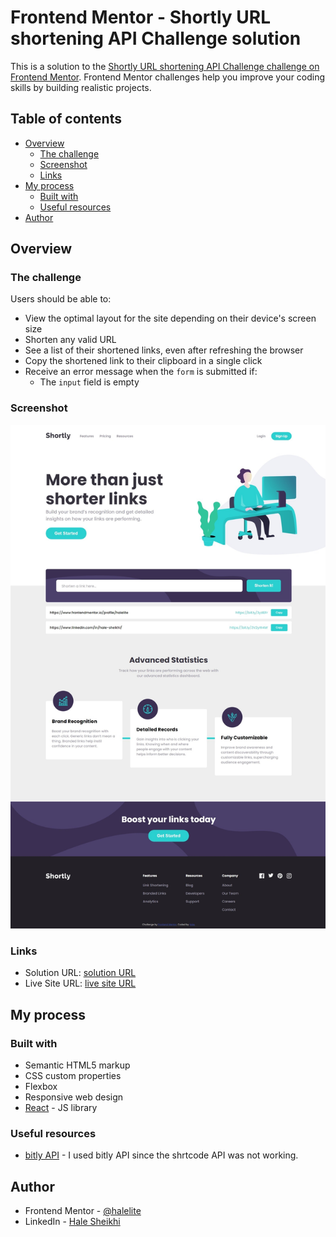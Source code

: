 # Frontend Mentor - Shortly URL shortening API Challenge solution

This is a solution to the [Shortly URL shortening API Challenge challenge on Frontend Mentor](https://www.frontendmentor.io/challenges/url-shortening-api-landing-page-2ce3ob-G). Frontend Mentor challenges help you improve your coding skills by building realistic projects.

## Table of contents

- [Overview](#overview)
  - [The challenge](#the-challenge)
  - [Screenshot](#screenshot)
  - [Links](#links)
- [My process](#my-process)
  - [Built with](#built-with)
  - [Useful resources](#useful-resources)
- [Author](#author)

## Overview

### The challenge

Users should be able to:

- View the optimal layout for the site depending on their device's screen size
- Shorten any valid URL
- See a list of their shortened links, even after refreshing the browser
- Copy the shortened link to their clipboard in a single click
- Receive an error message when the `form` is submitted if:
  - The `input` field is empty

### Screenshot

![Design preview for Shortly URL shortening API](./public/design/solution-image.jpeg)

### Links

- Solution URL: [solution URL](https://github.com/halelite/URL-Shortening-API.git)
- Live Site URL: [live site URL](https://halelite.github.io/URL-Shortening-API/)

## My process

### Built with

- Semantic HTML5 markup
- CSS custom properties
- Flexbox
- Responsive web design
- [React](https://reactjs.org/) - JS library

### Useful resources

- [bitly API](https://bitly.com/) - I used bitly API since the shrtcode API was not working.

## Author

- Frontend Mentor - [@halelite](https://www.frontendmentor.io/profile/halelite)
- LinkedIn - [Hale Sheikhi](https://www.linkedin.com/in/hale-sheikhi/)
